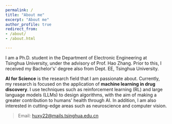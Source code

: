 ```yaml
---
permalink: /
title: "About me"
excerpt: "About me"
author_profile: true
redirect_from: 
- /about/
- /about.html

---
```


I am a Ph.D. student in the Department of Electronic Engineering at Tsinghua University, under the advisory of Prof. Hao Zhang. Prior to this, I received my Bachelor's' degree also from Dept. EE, Tsinghua University.

**AI for Science** is the research field that I am passionate about. Currently, my research is focused on the application of **machine learning in drug discovery**. I use techniques such as reinforcement learning (RL) and large language models (LLMs) to design algorithms, with the aim of making a greater contribution to humans' health through AI. In addition, I am also interested in cutting-edge areas such as neuroscience and computer vision.

> Email: huxy22@mails.tsinghua.edu.cn
